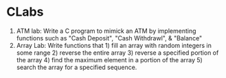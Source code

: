 # CLabs
1. ATM lab: Write a C program to mimick an ATM by implementing functions such as "Cash Deposit", "Cash Withdrawl", & "Balance"
2. Array Lab: Write functions that 1) fill an array with random integers in some range 2) reverse the entire array 3) reverse a specified portion of the array 4) find the maximum element in a portion of the array 5) search the array for a specified sequence. 
